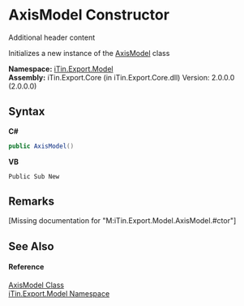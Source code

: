 # AxisModel Constructor 
Additional header content 

Initializes a new instance of the <a href="T_iTin_Export_Model_AxisModel">AxisModel</a> class

**Namespace:**&nbsp;<a href="N_iTin_Export_Model">iTin.Export.Model</a><br />**Assembly:**&nbsp;iTin.Export.Core (in iTin.Export.Core.dll) Version: 2.0.0.0 (2.0.0.0)

## Syntax

**C#**<br />
``` C#
public AxisModel()
```

**VB**<br />
``` VB
Public Sub New
```


## Remarks
\[Missing <remarks> documentation for "M:iTin.Export.Model.AxisModel.#ctor"\]

## See Also


#### Reference
<a href="T_iTin_Export_Model_AxisModel">AxisModel Class</a><br /><a href="N_iTin_Export_Model">iTin.Export.Model Namespace</a><br />